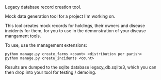 Legacy database record creation tool.

Mock data generation tool for a project I'm working on.

This tool creates mock records for holdings, their owners and disease incidents for them, for you to use in the demonstration of your disease mangament tools.

To use, use the management extensions:

```
python manage.py create_farms <count> <distribution per parish>
python manage.py create_incidents <count>
```

Results are dumped to the sqlite database legacy_db.sqlite3, which you can then drop into your tool for testing / demoing.


